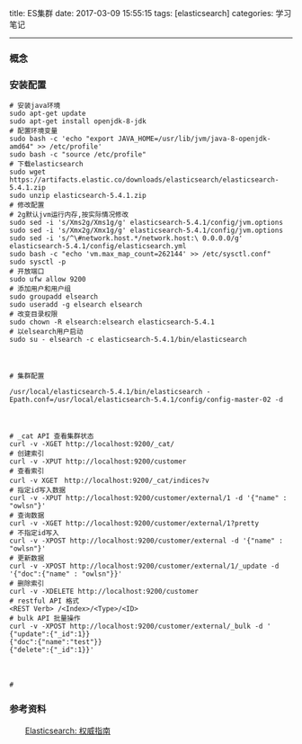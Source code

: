 title: ES集群
date: 2017-03-09 15:55:15
tags: [elasticsearch]
categories: 学习笔记

---
### 概念

### 安装配置
	# 安装java环境
	sudo apt-get update
	sudo apt-get install openjdk-8-jdk
	# 配置环境变量
	sudo bash -c 'echo "export JAVA_HOME=/usr/lib/jvm/java-8-openjdk-amd64" >> /etc/profile'
	sudo bash -c "source /etc/profile"
	# 下载elasticsearch
	sudo wget https://artifacts.elastic.co/downloads/elasticsearch/elasticsearch-5.4.1.zip
	sudo unzip elasticsearch-5.4.1.zip
	# 修改配置
	# 2g默认jvm运行内存,按实际情况修改
	sudo sed -i 's/Xms2g/Xms1g/g' elasticsearch-5.4.1/config/jvm.options
	sudo sed -i 's/Xmx2g/Xmx1g/g' elasticsearch-5.4.1/config/jvm.options
	sudo sed -i 's/^\#network.host.*/network.host:\ 0.0.0.0/g'  elasticsearch-5.4.1/config/elasticsearch.yml
	sudo bash -c "echo 'vm.max_map_count=262144' >> /etc/sysctl.conf"
	sudo sysctl -p
	# 开放端口
	sudo ufw allow 9200
	# 添加用户和用户组
	sudo groupadd elsearch
	sudo useradd -g elsearch elsearch
	# 改变目录权限
	sudo chown -R elsearch:elsearch elasticsearch-5.4.1
	# 以elsearch用户启动
	sudo su - elsearch -c elasticsearch-5.4.1/bin/elasticsearch

　　

	# 集群配置
	
	/usr/local/elasticsearch-5.4.1/bin/elasticsearch -Epath.conf=/usr/local/elasticsearch-5.4.1/config/config-master-02 -d
　　

	# _cat API 查看集群状态
	curl -v -XGET http://localhost:9200/_cat/
	# 创建索引
	curl -v -XPUT http://localhost:9200/customer
	# 查看索引
	curl -v XGET　http://localhost:9200/_cat/indices?v
	# 指定id写入数据
	curl -v -XPUT http://localhost:9200/customer/external/1 -d '{"name" : "owlsn"}'
	# 查询数据
	curl -v -XGET http://localhost:9200/customer/external/1?pretty
	# 不指定id写入
	curl -v -XPOST http://localhost:9200/customer/external -d '{"name" : "owlsn"}'
	# 更新数据
	curl -v -XPOST http://localhost:9200/customer/external/1/_update -d '{"doc":{"name" : "owlsn"}}'
	# 删除索引
	curl -v -XDELETE http://localhost:9200/customer
	# restful API 格式
	<REST Verb> /<Index>/<Type>/<ID>
	# bulk API 批量操作
	curl -v -XPOST http://localhost:9200/customer/external/_bulk -d '
	{"update":{"_id":1}}
	{"doc":{"name":"test"}}
	{"delete":{"_id":1}}'

　　

	#  

### 参考资料
　　[Elasticsearch: 权威指南](https://elasticsearch.cn/book/elasticsearch_definitive_guide_2.x/index.html)
